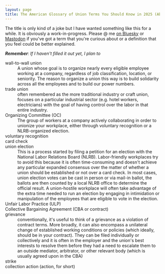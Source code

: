 ```yaml
---
layout: page
title: The American Glossary of Union Terms You Should Know in 2025 (Abridged, Incomplete)
---
```


The title is only kind of a joke but I have wanted something like this for a while. It is obviously a work-in-progress. Please @ me [on Bluesky](https://bsky.app/profile/demarko.org) or [Mastodon](https://xoxo.zone/@demarko) if you've got a term that you're curious about or a definition that you feel could be better explained.

_**Remember**: If I haven't filled it out yet, I plan to_

<dl>
  <dt>wall-to-wall union</dt>
  <dd>
    A union whose goal is to organize nearly every eligible employee working at a company, regardless of job classification, location, or seniority. The reason to organize a union this way is to build solidarity across all the employees and to build our power numbers.
  </dd>
  <dt>trade union</dt>
  <dd>
    often remembered as the more traditional industry or craft union, focuses on a particular industrial sector (e.g. hotel workers, electricians) with the goal of having control over the labor in that entire industry.
  </dd>

  <dt>Organizing Committee (OC)</dt>
  <dd>
    The group of workers at a company actively collaborating in order to unionize your workplace, either through voluntary recognition or a NLRB-organized election.
  </dd>

  <dt>voluntary recognition</dt>
  <dd>
  </dd>

  <dt>card check</dt>
  <dd></dd>

  <dt>union election</dt>
  <dd>
    This is a process started by filing a petition for an election with the National Labor Relations Board (NLRB). Labor-friendly workplaces try to avoid this because it is often time-consuming and doesn't achieve any particular expanded consensus over the matter of whether a union should be established or not over a card check. In most cases, union election votes can be cast in person or via mail-in ballot, the ballots are then counted by a local NLRB office to determine the official result. A union-hostile workplace will often take advantage of the extra time needed to run an election by engaging in intimidation or manipulation of the employees that are eligible to vote in the election.
  </dd>

  <dt>Unfair Labor Practice (ULP)</dt>
  <dd></dd>

  <dt>Collective Bargaining Agreement (CBA or contract)</dt>
  <dd></dd>

  <dt>grievance</dt>
  <dd>
    conventionally, it's useful to think of a grievance as a violation of contract terms. More broadly, it can also encompass a unilateral change of established working conditions or policies (which ideally, should be in your contract). They can be filed individually or collectively and it is often in the employer and the union's best interests to resolve them before they had a need to escalate them to an outside mediator, arbitrator, or other relevant body (which is usually agreed upon in the CBA)
  </dd>

  <dt>strike</dt>
  <dd></dd>

  <dt>collection action (action, for short)</dt>
  <dd>
  
  </dd>
</dl>
